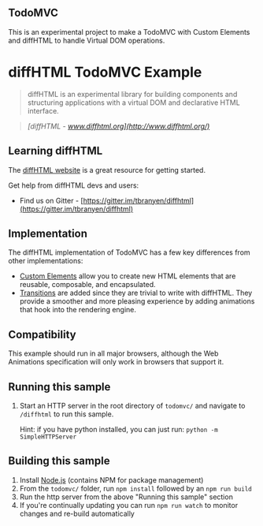 TodoMVC
-------

This is an experimental project to make a TodoMVC with Custom Elements and
diffHTML to handle Virtual DOM operations.

# diffHTML TodoMVC Example

> diffHTML is an experimental library for building components and structuring applications with a virtual DOM and declarative HTML interface.

> _[diffHTML - www.diffhtml.org](http://www.diffhtml.org/)_

## Learning diffHTML

The [diffHTML website](http://www.diffhtml.org) is a great resource for getting started.

Get help from diffHTML devs and users:

* Find us on Gitter -
	[https://gitter.im/tbranyen/diffhtml](https://gitter.im/tbranyen/diffhtml)

## Implementation

The diffHTML implementation of TodoMVC has a few key differences from other
implementations:

* [Custom Elements](http://w3c.github.io/webcomponents/explainer/) allow you to
	create new HTML elements that are reusable, composable, and encapsulated.
* [Transitions](https://github.com/tbranyen/diffhtml#add-a-transition-state-callback)
	are added since they are trivial to write with diffHTML. They provide a
	smoother and more pleasing experience by adding animations that hook into the
	rendering engine.

## Compatibility

This example should run in all major browsers, although the Web Animations
specification will only work in browsers that support it.

## Running this sample

1. Start an HTTP server in the root directory of `todomvc/` and navigate to
	 `/diffhtml` to run this sample.

	 Hint: if you have python installed, you can just run: `python -m SimpleHTTPServer`

## Building this sample

1. Install [Node.js](https://www.nodejs.org) (contains NPM for package management)
2. From the `todomvc/` folder, run `npm install` followed by an `npm run build`
3. Run the http server from the above "Running this sample" section
4. If you're continually updating you can run `npm run watch` to monitor
	 changes and re-build automatically
